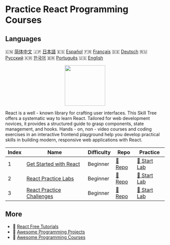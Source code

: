# Practice React Programming Courses

## Languages

🇨🇳 [简体中文](README_zh.md) 🇯🇵 [日本語](README_ja.md) 🇪🇸 [Español](README_es.md) 🇫🇷 [Français](README_fr.md) 🇩🇪 [Deutsch](README_de.md) 🇷🇺 [Русский](README_ru.md) 🇰🇷 [한국어](README_ko.md) 🇧🇷 [Português](README_pt.md) 🇺🇸 [English](README.md) 

<div align="center">
<img width="128px" src="https://file.labex.io/path/nUDMNpUKFvpT.png">
</div>

React is a well - known library for crafting user interfaces. This Skill Tree offers a systematic way to learn React. Tailored for web development novices, it provides a structured guide to grasp components, state management, and hooks. Hands - on, non - video courses and coding exercises in an interactive frontend playground help you develop practical skills in building modern, responsive web applications with React.

|   Index | Name                                                                            | Difficulty   | Repo                                                               | Practice                                                           |
|---------|---------------------------------------------------------------------------------|--------------|--------------------------------------------------------------------|--------------------------------------------------------------------|
|       1 | [Get Started with React](https://labex.io/courses/quick-start-with-react)       | Beginner     | [🔗 Repo](https://github.com/labex-labs/quick-start-with-react)    | [🚀 Start Lab](https://labex.io/courses/quick-start-with-react)    |
|       2 | [React Practice Labs](https://labex.io/courses/react-practice-labs)             | Beginner     | [🔗 Repo](https://github.com/labex-labs/react-practice-labs)       | [🚀 Start Lab](https://labex.io/courses/react-practice-labs)       |
|       3 | [React Practice Challenges](https://labex.io/courses/react-practice-challenges) | Beginner     | [🔗 Repo](https://github.com/labex-labs/react-practice-challenges) | [🚀 Start Lab](https://labex.io/courses/react-practice-challenges) |

## More

- 🔗 [React Free Tutorials](https://github.com/labex-labs/react-free-tutorials)
- 🔗 [Awesome Programming Projects](https://github.com/labex-labs/awesome-programming-projects)
- 🔗 [Awesome Programming Courses](https://github.com/labex-labs/awesome-programming-courses)

